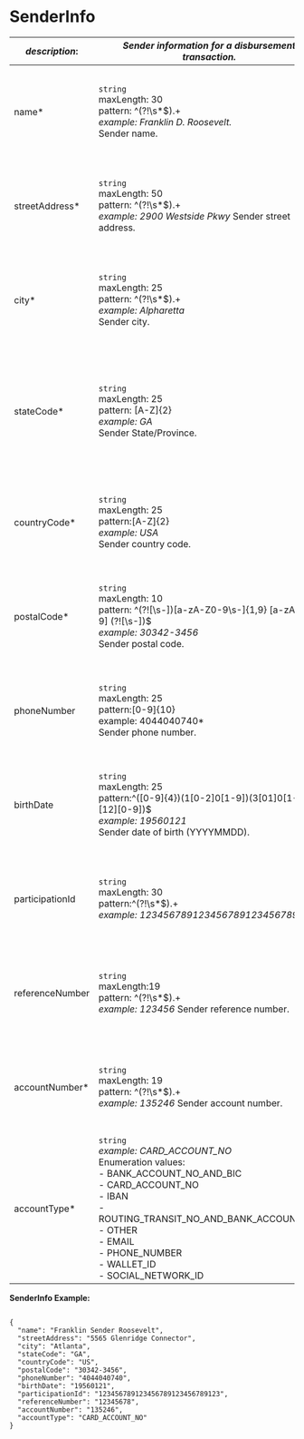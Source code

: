 
# SenderInfo

| *description*:   | *Sender information for a disbursement transaction.*|US MIDs|Non-US MIDs|
|----|----|----|----|
| name* |    ``` string ```  <br/> maxLength: 30  <br/> pattern: ^(?!\s*$).+    <br/> *example: Franklin D. Roosevelt.*  <br/> Sender name.|Visa: Optional for AFT transactions<br/>MC: Optional for funding transactions|Visa: Mandatory for AFT transactions<br/>MC: Optional for funding transactions|
| streetAddress* | ``` string ```   <br/> maxLength: 50  <br/> pattern: ^(?!\s*$).+    <br/> *example: 2900 Westside Pkwy*  Sender street address.|Visa: Optional for AFT transactions<br/>MC: Optional for funding transactions|Visa: Mandatory for AFT transactions<br/>MC: Optional for funding transactions|
| city* | ``` string ```   <br/> maxLength: 25  <br/> pattern: ^(?!\s*$).+    <br/> *example: Alpharetta*   <br/> Sender city.|Visa: Optional for AFT transactions<br/>MC: Optional for funding transactions|Visa: Mandatory for AFT transactions<br/>MC: Optional for funding transactions|  
| stateCode* | ``` string ```  <br/> maxLength: 25  <br/> pattern: [A-Z]{2}   <br/> *example: GA*   <br/> Sender State/Province.|Visa: Optional for AFT transactions<br/>MC: Optional for funding transactions|Visa: For Visa AFT, if not available, do not populate this value<br/>MC: Optional for funding transactions|  
| countryCode* | ``` string ```  <br/> maxLength: 25  <br/> pattern:[A-Z]{2}    <br/> *example: USA*  <br/>  Sender country code.|Visa: Optional for AFT transactions<br/>MC: Optional for funding transactions|Visa: Mandatory for AFT transactions<br/>MC: Optional for funding transactions| 
| postalCode* | ``` string ```  <br/> maxLength: 10  <br/> pattern: ^(?![\s-])[a-zA-Z0-9\s-]{1,9} [a-zA-Z0-9] (?![\s-])$  <br/> *example: 30342-3456*  <br/> Sender postal code.|Visa: Optional for AFT transactions<br/>MC: Optional for funding transactions|Visa: Mandatory for AFT transactions<br/>MC: Optional for funding transactions| 
| phoneNumber | ``` string ```   <br/> maxLength: 25  <br/> pattern:[0-9]{10}   <br/> example: 4044040740*  <br/> Sender phone number.|Visa: Optional for AFT transactions<br/>MC: Optional for funding transactions|Visa: Optional for AFT transactions<br/>MC: Optional for funding transactions|  
| birthDate | ``` string ```   <br/> maxLength: 25  <br/> pattern:^([0-9]{4})(1[0-2]0[1-9])(3[01]0[1-9][12][0-9])$    <br/> *example: 19560121*  <br/> Sender date of birth (YYYYMMDD).|Visa: Optional for AFT transactions<br/>MC: Optional for funding transactions|Visa: Optional for AFT transactions<br/>MC: Optional for funding transactions|  
| participationId | ``` string ```   <br/> maxLength: 30  <br/> pattern:^(?!\s*$).+    <br/> *example: 123456789123456789123456789123*|Visa: Optional for AFT transactions<br/>MC: Optional for funding transactions|Visa: Optional for AFT transactions<br/>MC: Optional for funding transactions| 
| referenceNumber | ``` string ```   <br/> maxLength:19   <br/> pattern: ^(?!\s*$).+    <br/> *example: 123456*  Sender reference number.|Visa: Optional for AFT transactions<br/>MC: Optional for funding transactions|Visa: Optional for AFT transactions<br/>MC: Optional for funding transactions|
| accountNumber* | ``` string ```   <br/> maxLength: 19  <br/> pattern: ^(?!\s*$).+    <br/> *example: 135246*  Sender account number.|Visa: Optional for AFT transactions<br/>MC: Optional for funding transactions|Visa: Mandatory for AFT transactions<br/>MC: Optional for funding transactions|
| accountType* |    ``` string ```  <br/>  *example: CARD_ACCOUNT_NO*  <br/> Enumeration values: <br/> - BANK_ACCOUNT_NO_AND_BIC <br/> - CARD_ACCOUNT_NO <br/> - IBAN <br/> - ROUTING_TRANSIT_NO_AND_BANK_ACCOUNT_NO <br/> - OTHER<br/> - EMAIL<br/> - PHONE_NUMBER<br/> - WALLET_ID<br/>- SOCIAL_NETWORK_ID|Visa: Optional for AFT transactions<br/>MC: Optional for funding transactions|Visa: Mandatory for AFT transactions<br/>MC: Optional for funding transactions|

**SenderInfo Example:**

```{r}

{
  "name": "Franklin Sender Roosevelt",
  "streetAddress": "5565 Glenridge Connector",
  "city": "Atlanta",
  "stateCode": "GA",
  "countryCode": "US",
  "postalCode": "30342-3456",
  "phoneNumber": "4044040740",
  "birthDate": "19560121",
  "participationId": "123456789123456789123456789123",
  "referenceNumber": "12345678",
  "accountNumber": "135246",
  "accountType": "CARD_ACCOUNT_NO"
}
```



